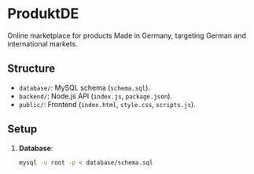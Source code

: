 # ProduktDE

Online marketplace for products Made in Germany, targeting German and international markets.

## Structure
- `database/`: MySQL schema (`schema.sql`).
- `backend/`: Node.js API (`index.js`, `package.json`).
- `public/`: Frontend (`index.html`, `style.css`, `scripts.js`).

## Setup
1. **Database**:
   ```bash
   mysql -u root -p < database/schema.sql
